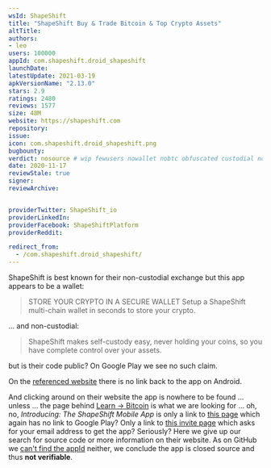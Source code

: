 ```yaml
---
wsId: ShapeShift
title: "ShapeShift Buy & Trade Bitcoin & Top Crypto Assets"
altTitle: 
authors:
- leo
users: 100000
appId: com.shapeshift.droid_shapeshift
launchDate: 
latestUpdate: 2021-03-19
apkVersionName: "2.13.0"
stars: 2.9
ratings: 2480
reviews: 1577
size: 48M
website: https://shapeshift.com
repository: 
issue: 
icon: com.shapeshift.droid_shapeshift.png
bugbounty: 
verdict: nosource # wip fewusers nowallet nobtc obfuscated custodial nosource nonverifiable reproducible bounty defunct
date: 2020-11-17
reviewStale: true
signer: 
reviewArchive:


providerTwitter: ShapeShift_io
providerLinkedIn: 
providerFacebook: ShapeShiftPlatform
providerReddit: 

redirect_from:
  - /com.shapeshift.droid_shapeshift/
---
```



ShapeShift is best known for their non-custodial exchange but this app appears
to be a wallet:

> STORE YOUR CRYPTO IN A SECURE WALLET
> Setup a ShapeShift multi-chain wallet in seconds to store your crypto.

... and non-custodial:

> ShapeShift makes self-custody easy, never holding your coins, so you have
  complete control over your assets.

but is their code public? On Google Play we see no such claim.

On the [referenced website](https://shapeshift.com/) there is no link back to
the app on Android.

And clicking around on their website the app is nowhere to be found ... unless
... the page behind [Learn -> Bitcoin](https://shapeshift.com/category/bitcoin)
is what we are looking for ... oh, no, *Introducing: The ShapeShift Mobile App*
is only a link to [this page](https://shapeshift.com/library/mobile-app) which
again has no link to Google Play? Only a link to
[this invite page](https://shapeshift.com/invite) which asks for your email
address to get the app? Seriously? Here we give up our search for source code or
more information on their website. As on GitHub we
[can't find the appId](https://github.com/search?q=%22com.shapeshift.droid_shapeshift%22&type=code)
neither, we conclude the app is closed source and thus **not verifiable**.
